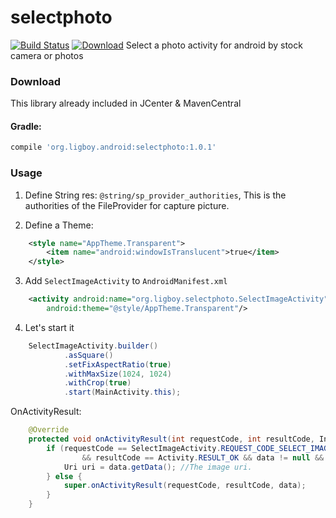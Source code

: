 # selectphoto
[![Build Status](https://travis-ci.org/ligboy/selectphoto.svg?branch=master)](https://travis-ci.org/ligboy/selectphoto)
[![Download](https://api.bintray.com/packages/ligboy/maven/select-photo/images/download.svg)](https://bintray.com/ligboy/maven/select-photo/_latestVersion)
Select a photo activity for android by stock camera or photos

### Download
This library already included in JCenter & MavenCentral
#### Gradle:
```groovy
compile 'org.ligboy.android:selectphoto:1.0.1'
```

### Usage

1. Define String res: `@string/sp_provider_authorities`, This is the authorities of the FileProvider for capture picture.

2. Define a Theme:
```xml
    <style name="AppTheme.Transparent">
        <item name="android:windowIsTranslucent">true</item>
    </style>
```
3. Add `SelectImageActivity` to `AndroidManifest.xml`
```xml
    <activity android:name="org.ligboy.selectphoto.SelectImageActivity"
        android:theme="@style/AppTheme.Transparent"/>
```
4. Let's start it

```java
    SelectImageActivity.builder()
            .asSquare()
            .setFixAspectRatio(true)
            .withMaxSize(1024, 1024)
            .withCrop(true)
            .start(MainActivity.this);
```
OnActivityResult:
```java
    @Override
    protected void onActivityResult(int requestCode, int resultCode, Intent data) {
        if (requestCode == SelectImageActivity.REQUEST_CODE_SELECT_IMAGE
                && resultCode == Activity.RESULT_OK && data != null && data.getData() != null) {
            Uri uri = data.getData(); //The image uri.
        } else {
            super.onActivityResult(requestCode, resultCode, data);
        }
    }
```

